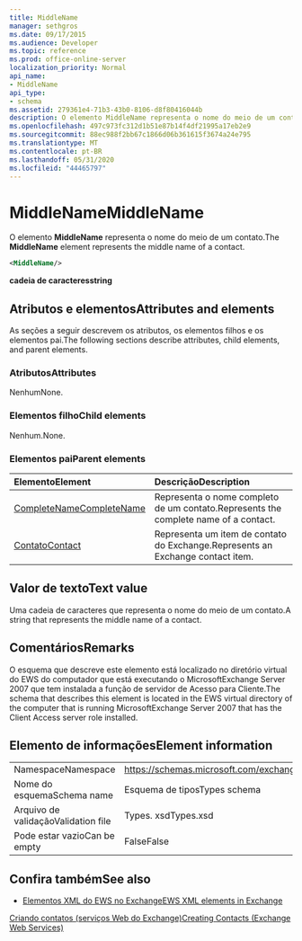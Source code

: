 ```yaml
---
title: MiddleName
manager: sethgros
ms.date: 09/17/2015
ms.audience: Developer
ms.topic: reference
ms.prod: office-online-server
localization_priority: Normal
api_name:
- MiddleName
api_type:
- schema
ms.assetid: 279361e4-71b3-43b0-8106-d8f80416044b
description: O elemento MiddleName representa o nome do meio de um contato.
ms.openlocfilehash: 497c973fc312d1b51e87b14f4df21995a17eb2e9
ms.sourcegitcommit: 88ec988f2bb67c1866d06b361615f3674a24e795
ms.translationtype: MT
ms.contentlocale: pt-BR
ms.lasthandoff: 05/31/2020
ms.locfileid: "44465797"
---
```

# <a name="middlename"></a><span data-ttu-id="be6b1-103">MiddleName</span><span class="sxs-lookup"><span data-stu-id="be6b1-103">MiddleName</span></span>

<span data-ttu-id="be6b1-104">O elemento **MiddleName** representa o nome do meio de um contato.</span><span class="sxs-lookup"><span data-stu-id="be6b1-104">The **MiddleName** element represents the middle name of a contact.</span></span> 
  
```xml
<MiddleName/>
```

 <span data-ttu-id="be6b1-105">**cadeia de caracteres**</span><span class="sxs-lookup"><span data-stu-id="be6b1-105">**string**</span></span>
## <a name="attributes-and-elements"></a><span data-ttu-id="be6b1-106">Atributos e elementos</span><span class="sxs-lookup"><span data-stu-id="be6b1-106">Attributes and elements</span></span>

<span data-ttu-id="be6b1-107">As seções a seguir descrevem os atributos, os elementos filhos e os elementos pai.</span><span class="sxs-lookup"><span data-stu-id="be6b1-107">The following sections describe attributes, child elements, and parent elements.</span></span>
  
### <a name="attributes"></a><span data-ttu-id="be6b1-108">Atributos</span><span class="sxs-lookup"><span data-stu-id="be6b1-108">Attributes</span></span>

<span data-ttu-id="be6b1-109">Nenhum</span><span class="sxs-lookup"><span data-stu-id="be6b1-109">None.</span></span>
  
### <a name="child-elements"></a><span data-ttu-id="be6b1-110">Elementos filho</span><span class="sxs-lookup"><span data-stu-id="be6b1-110">Child elements</span></span>

<span data-ttu-id="be6b1-111">Nenhum.</span><span class="sxs-lookup"><span data-stu-id="be6b1-111">None.</span></span>
  
### <a name="parent-elements"></a><span data-ttu-id="be6b1-112">Elementos pai</span><span class="sxs-lookup"><span data-stu-id="be6b1-112">Parent elements</span></span>

|<span data-ttu-id="be6b1-113">**Elemento**</span><span class="sxs-lookup"><span data-stu-id="be6b1-113">**Element**</span></span>|<span data-ttu-id="be6b1-114">**Descrição**</span><span class="sxs-lookup"><span data-stu-id="be6b1-114">**Description**</span></span>|
|:-----|:-----|
|[<span data-ttu-id="be6b1-115">CompleteName</span><span class="sxs-lookup"><span data-stu-id="be6b1-115">CompleteName</span></span>](completename.md) <br/> |<span data-ttu-id="be6b1-116">Representa o nome completo de um contato.</span><span class="sxs-lookup"><span data-stu-id="be6b1-116">Represents the complete name of a contact.</span></span>  <br/> |
|[<span data-ttu-id="be6b1-117">Contato</span><span class="sxs-lookup"><span data-stu-id="be6b1-117">Contact</span></span>](contact.md) <br/> |<span data-ttu-id="be6b1-118">Representa um item de contato do Exchange.</span><span class="sxs-lookup"><span data-stu-id="be6b1-118">Represents an Exchange contact item.</span></span>  <br/> |
   
## <a name="text-value"></a><span data-ttu-id="be6b1-119">Valor de texto</span><span class="sxs-lookup"><span data-stu-id="be6b1-119">Text value</span></span>

<span data-ttu-id="be6b1-120">Uma cadeia de caracteres que representa o nome do meio de um contato.</span><span class="sxs-lookup"><span data-stu-id="be6b1-120">A string that represents the middle name of a contact.</span></span>
  
## <a name="remarks"></a><span data-ttu-id="be6b1-121">Comentários</span><span class="sxs-lookup"><span data-stu-id="be6b1-121">Remarks</span></span>

<span data-ttu-id="be6b1-122">O esquema que descreve este elemento está localizado no diretório virtual do EWS do computador que está executando o MicrosoftExchange Server 2007 que tem instalada a função de servidor de Acesso para Cliente.</span><span class="sxs-lookup"><span data-stu-id="be6b1-122">The schema that describes this element is located in the EWS virtual directory of the computer that is running MicrosoftExchange Server 2007 that has the Client Access server role installed.</span></span>
  
## <a name="element-information"></a><span data-ttu-id="be6b1-123">Elemento de informações</span><span class="sxs-lookup"><span data-stu-id="be6b1-123">Element information</span></span>

|||
|:-----|:-----|
|<span data-ttu-id="be6b1-124">Namespace</span><span class="sxs-lookup"><span data-stu-id="be6b1-124">Namespace</span></span>  <br/> |https://schemas.microsoft.com/exchange/services/2006/types  <br/> |
|<span data-ttu-id="be6b1-125">Nome do esquema</span><span class="sxs-lookup"><span data-stu-id="be6b1-125">Schema name</span></span>  <br/> |<span data-ttu-id="be6b1-126">Esquema de tipos</span><span class="sxs-lookup"><span data-stu-id="be6b1-126">Types schema</span></span>  <br/> |
|<span data-ttu-id="be6b1-127">Arquivo de validação</span><span class="sxs-lookup"><span data-stu-id="be6b1-127">Validation file</span></span>  <br/> |<span data-ttu-id="be6b1-128">Types. xsd</span><span class="sxs-lookup"><span data-stu-id="be6b1-128">Types.xsd</span></span>  <br/> |
|<span data-ttu-id="be6b1-129">Pode estar vazio</span><span class="sxs-lookup"><span data-stu-id="be6b1-129">Can be empty</span></span>  <br/> |<span data-ttu-id="be6b1-130">False</span><span class="sxs-lookup"><span data-stu-id="be6b1-130">False</span></span>  <br/> |
   
## <a name="see-also"></a><span data-ttu-id="be6b1-131">Confira também</span><span class="sxs-lookup"><span data-stu-id="be6b1-131">See also</span></span>



- [<span data-ttu-id="be6b1-132">Elementos XML do EWS no Exchange</span><span class="sxs-lookup"><span data-stu-id="be6b1-132">EWS XML elements in Exchange</span></span>](ews-xml-elements-in-exchange.md)


[<span data-ttu-id="be6b1-133">Criando contatos (serviços Web do Exchange)</span><span class="sxs-lookup"><span data-stu-id="be6b1-133">Creating Contacts (Exchange Web Services)</span></span>](https://msdn.microsoft.com/library/4845917e-70d1-481c-bbd7-011ec6571789%28Office.15%29.aspx)

